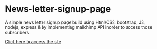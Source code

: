 # News-letter-signup-page
A simple news letter signup page build using Html/CSS, bootstrap, JS, nodejs, express & by implementing mailchimp API inorder to access those subscribers. 


[Click here to access the site](https://boiling-garden-58221.herokuapp.com/)

